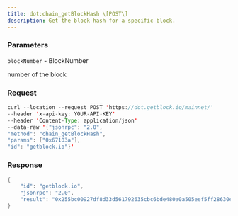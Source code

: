 ```yaml
---
title: dot:chain_getBlockHash \[POST\]
description: Get the block hash for a specific block.
---
```


### Parameters


`blockNumber` - BlockNumber

number of the block

### Request

``` java
curl --location --request POST 'https://dot.getblock.io/mainnet/' 
--header 'x-api-key: YOUR-API-KEY' 
--header 'Content-Type: application/json' 
--data-raw '{"jsonrpc": "2.0",
"method": "chain_getBlockHash",
"params": ["0x67103a"],
"id": "getblock.io"}'
```

###  Response

``` java
{
    "id": "getblock.io",
    "jsonrpc": "2.0",
    "result": "0x255bc00927df8d33d561792635cbc6bde480a0a505eef5ff28630ece3fc15b32"
}
```

